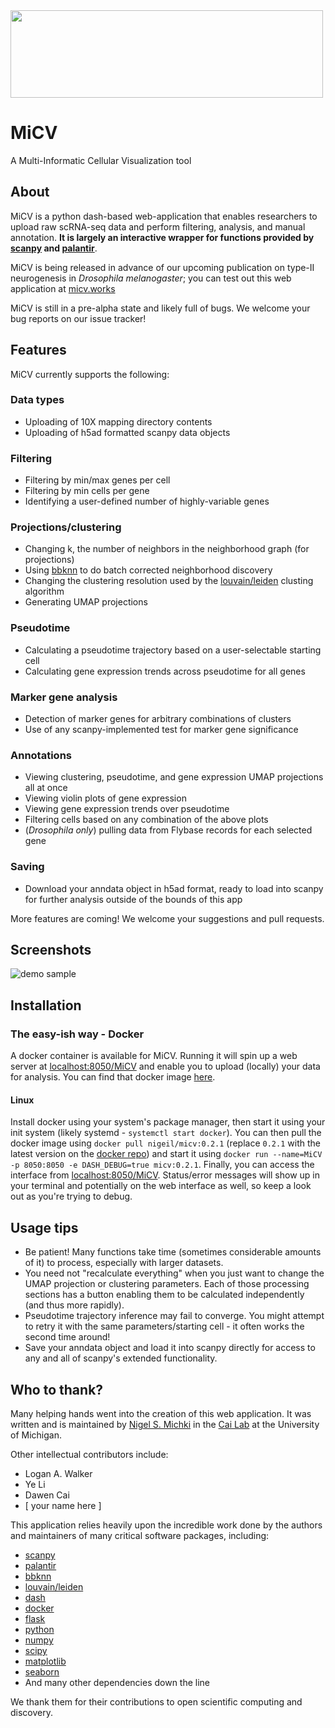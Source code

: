  <img src="https://github.com/cailabumich/MiCV/blob/master/images/MiCV_logo.png" width="500" height="140">

# MiCV
A Multi-Informatic Cellular Visualization tool

## About
MiCV is a python dash-based web-application that enables researchers to upload raw scRNA-seq data and perform filtering, analysis, and manual annotation. **It is largely an interactive wrapper for functions provided by [scanpy](https://github.com/theislab/scanpy) and [palantir](https://github.com/dpeerlab/Palantir)**.

MiCV is being released in advance of our upcoming publication on type-II neurogenesis in *Drosophila melanogaster*; you can test out this web application at [micv.works](https://micv.works)

MiCV is still in a pre-alpha state and likely full of bugs. We welcome your bug reports on our issue tracker! 

## Features
MiCV currently supports the following:

### Data types
* Uploading of 10X mapping directory contents
* Uploading of h5ad formatted scanpy data objects

### Filtering
* Filtering by min/max genes per cell
* Filtering by min cells per gene
* Identifying a user-defined number of highly-variable genes

### Projections/clustering
* Changing k, the number of neighbors in the neighborhood graph (for projections)
* Using [bbknn](https://github.com/Teichlab/bbknn) to do batch corrected neighborhood discovery
* Changing the clustering resolution used by the [louvain/leiden](https://github.com/vtraag/leidenalg) clusting algorithm
* Generating UMAP projections

### Pseudotime
* Calculating a pseudotime trajectory based on a user-selectable starting cell
* Calculating gene expression trends across pseudotime for all genes

### Marker gene analysis
* Detection of marker genes for arbitrary combinations of clusters
* Use of any scanpy-implemented test for marker gene significance

### Annotations
* Viewing clustering, pseudotime, and gene expression UMAP projections all at once
* Viewing violin plots of gene expression
* Viewing gene expression trends over pseudotime
* Filtering cells based on any combination of the above plots
* (*Drosophila only*) pulling data from Flybase records for each selected gene

### Saving
* Download your anndata object in h5ad format, ready to load into scanpy
for further analysis outside of the bounds of this app

More features are coming! We welcome your suggestions and pull requests.

## Screenshots
![demo sample](https://github.com/cailabumich/MiCV/blob/master/images/MiCV_sample_demo.gif)

## Installation

### The easy-ish way - Docker
A docker container is available for MiCV. Running it will spin up a web server at [localhost:8050/MiCV](http://localhost:8050/MiCV) and enable you to upload (locally) your data for analysis. You can find that docker image [here](https://hub.docker.com/r/nigeil/micv).

#### Linux
Install docker using your system's package manager, then start it using your init system (likely systemd - `systemctl start docker`). You can then pull the docker image using `docker pull nigeil/micv:0.2.1` (replace `0.2.1` with the latest version on the [docker repo](https://hub.docker.com/r/nigeil/micv)) and start it using `docker run --name=MiCV -p 8050:8050 -e DASH_DEBUG=true micv:0.2.1`. Finally, you can access the interface from [localhost:8050/MiCV](http://localhost:8050/MiCV). Status/error messages will show up in your terminal and potentially on the web interface as well, so keep a look out as you're trying to debug.  

## Usage tips
* Be patient! Many functions take time (sometimes considerable amounts of it) to process, especially with larger datasets.
* You need not "recalculate everything" when you just want to change the UMAP projection or clustering parameters. Each of those processing sections has a button enabling them to be calculated independently (and thus more rapidly).
* Pseudotime trajectory inference may fail to converge. You might attempt to retry it with the same parameters/starting cell - it often works the second time around!
* Save your anndata object and load it into scanpy directly for access to any and all of scanpy's extended functionality.

## Who to thank?
Many helping hands went into the creation of this web application. It was written and is maintained by [Nigel S. Michki](https://github.com/nigeil) in the [Cai Lab](https://www.cai-lab.org/) at the University of Michigan.

Other intellectual contributors include:
* Logan A. Walker
* Ye Li
* Dawen Cai
* [ your name here ]

This application relies heavily upon the incredible work done by the authors and maintainers of many critical software packages, including:
* [scanpy](https://github.com/theislab/scanpy)
* [palantir](https://github.com/dpeerlab/Palantir)
* [bbknn](https://github.com/Teichlab/bbknn)
* [louvain/leiden](https://github.com/vtraag/leidenalg)
* [dash](https://plot.ly/dash/)
* [docker](https://www.docker.com/)
* [flask](https://flask.palletsprojects.com)
* [python](https://www.python.org/)
* [numpy](https://numpy.org/)
* [scipy](https://www.scipy.org/)
* [matplotlib](https://matplotlib.org/)
* [seaborn](https://seaborn.pydata.org/)
* And many other dependencies down the line

We thank them for their contributions to open scientific computing and discovery.
